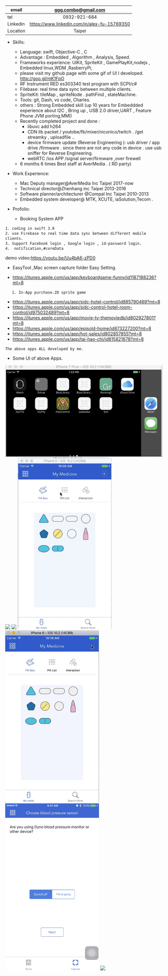 | email      | ggg.combo@gmail.com |
|-----------|:------------:|
| tel | 0932-921-684  |
| Linkedin | https://www.linkedin.com/in/alex-fu-15769350 |
| Location | Taipei  |

 
* Skills: 
    * Language: swift, Objective-C , C
    * Advantage : Embedded , Algorithm , Analysis, Speed.
    * Frameworks experience: UIKit, SpriteKit , GamePlayKit,nodejs , Embedded linux,WDM ,RasberryPi,
    * please visit my github page with some gif of UI I developed.  http://goo.gl/mK1FpO  
	* RF Instrument RED es303340 test program with SCPI/c#
	* Filebase: real time data sync between multiple clients.
	* SpriteKit: tileMap , spriteNode . pathFind , stateMachine.
	* Tools: git, Dash, vs code, Charles. 
	* others : Strong Embedded skill (up 10 years for Embeddded experience about I2C , Bring up , USB 2.0 driver,UART , Feature Phone JVM porting,MMI)
	* Recently completed project and done : 
		* libuvc add h264 
		* CDN lib packet  / youtobe/fb/mixer/niconico/twitch . /get streamky , uploadfile ..
		* device firmware update (Reverse Engineering
): usb driver / app drive /firmware . since there are not any code in device . use usb sniffer for Reverse Engineering.
		* webRTC /ios APP /signal server/firmware ,over firewell
	* 6 months 6 times Best staff at AverMedia . ( RD party)
* Work  Experience:
   * Mac Deputy manager@AverMedia Inc Taipei 2017-now
   * Technical director@Zhenhang inc Taipei 2013-2016
   * Software planner/architecturer @Compal Inc Taipei 2010-2013
   * Embedded system developer@ MTK, XCUTE, iaSolution,Tecom . 

* Profolio:  
	

   - Booking System APP
   
 ```
 1. coding in swift 3.0 
 2. use Firebase to real time data sync between different mobile clients.  
 3. Support Facebook login , Google login , id-password login.
 4.  notification,#coreData 
```

demo video:https://youtu.be/Uu4bA6-zPD0 

 * EasyTool ,Mac screen capture folder Easy Setting.
 
 * https://itunes.apple.com/us/app/keyboardgame-funny/id1187188236?mt=8
```
   1. In-App purchase.2D sprite game  
```

 
  - https://itunes.apple.com/us/app/sidc-hotel-control/id885790469?mt=8 
  - https://itunes.apple.com/us/app/sidc-control-hotel-room-control/id975032489?mt=8
  - https://itunes.apple.com/us/app/movie-tv-themoviedb/id802927801?mt=8
  - https://itunes.apple.com/us/app/episold-home/id873227200?mt=8
  - https://itunes.apple.com/us/app/hot-sales/id802857855?mt=8
  - https://itunes.apple.com/us/app/tai-hao-chi/id815821678?mt=8


   ```
   The above apps ALL developed by me. 
   ```

	
* Some UI of above Apps.
 
![](https://github.com/Ggg02/grocr/blob/master/Booking/profile-master/phy.gif)
![](https://github.com/Ggg02/grocr/blob/master/Booking/profile-master/FTG.gif)
![](https://github.com/Ggg02/grocr/blob/master/Booking/profile-master/.gif)
![](https://github.com/Ggg02/grocr/blob/master/Booking/profile-master/ui1.gif)
![](https://github.com/Ggg02/grocr/blob/master/Booking/profile-master/ui4.gif)
![](https://github.com/Ggg02/grocr/blob/master/Booking/profile-master/ui5.gif)
![](https://github.com/Ggg02/grocr/blob/master/Booking/profile-master/StoreSearch.gif)



 